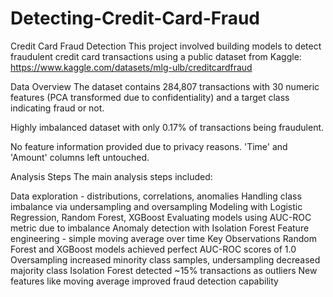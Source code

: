 # Detecting-Credit-Card-Fraud

Credit Card Fraud Detection
This project involved building models to detect fraudulent credit card transactions using a public dataset from Kaggle: https://www.kaggle.com/datasets/mlg-ulb/creditcardfraud

Data Overview
The dataset contains 284,807 transactions with 30 numeric features (PCA transformed due to confidentiality) and a target class indicating fraud or not.

Highly imbalanced dataset with only 0.17% of transactions being fraudulent.

No feature information provided due to privacy reasons. 'Time' and 'Amount' columns left untouched.

Analysis Steps
The main analysis steps included:

Data exploration - distributions, correlations, anomalies
Handling class imbalance via undersampling and oversampling
Modeling with Logistic Regression, Random Forest, XGBoost
Evaluating models using AUC-ROC metric due to imbalance
Anomaly detection with Isolation Forest
Feature engineering - simple moving average over time
Key Observations
Random Forest and XGBoost models achieved perfect AUC-ROC scores of 1.0
Oversampling increased minority class samples, undersampling decreased majority class
Isolation Forest detected ~15% transactions as outliers
New features like moving average improved fraud detection capability

